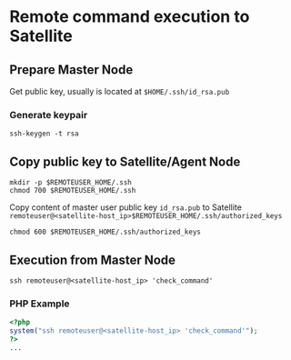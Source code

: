 # Remote command execution to Satellite

## Prepare Master Node

Get public key, usually is located at `$HOME/.ssh/id_rsa.pub`

### Generate keypair

`ssh-keygen -t rsa`

## Copy public key to Satellite/Agent Node

```
mkdir -p $REMOTEUSER_HOME/.ssh
chmod 700 $REMOTEUSER_HOME/.ssh
```

Copy content of master user public key `id_rsa.pub` to Satellite `remoteuser@<satellite-host_ip>$REMOTEUSER_HOME/.ssh/authorized_keys`

`chmod 600 $REMOTEUSER_HOME/.ssh/authorized_keys`

## Execution from Master Node

`ssh remoteuser@<satellite-host_ip> 'check_command'`

### PHP Example

```php
<?php
system("ssh remoteuser@<satellite-host_ip> 'check_command'");
?>
...
```
